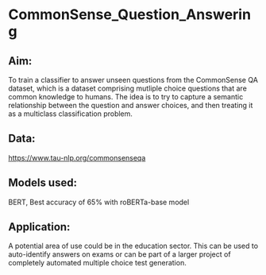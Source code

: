 # CommonSense_Question_Answering
## Aim: 
To train a classifier to answer unseen questions from the CommonSense QA dataset, which is a dataset comprising mutliple choice questions that are common knowledge to humans. The idea is to try to capture a semantic relationship between the question and answer choices, and then treating it as a multiclass classification problem.

## Data: 
https://www.tau-nlp.org/commonsenseqa

## Models used: 
BERT, Best accuracy of 65% with roBERTa-base model

## Application: 
A potential area of use could be in the education sector. This can be used to auto-identify answers on exams or can be part of a larger project of completely automated multiple choice test generation.
